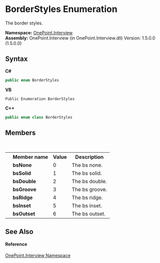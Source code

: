 # BorderStyles Enumeration
 

The border styles.

**Namespace:**&nbsp;<a href="N_OnePoint_Interview">OnePoint.Interview</a><br />**Assembly:**&nbsp;OnePoint.Interview (in OnePoint.Interview.dll) Version: 1.5.0.0 (1.5.0.0)

## Syntax

**C#**<br />
``` C#
public enum BorderStyles
```

**VB**<br />
``` VB
Public Enumeration BorderStyles
```

**C++**<br />
``` C++
public enum class BorderStyles
```


## Members
&nbsp;<table><tr><th></th><th>Member name</th><th>Value</th><th>Description</th></tr><tr><td /><td target="F:OnePoint.Interview.BorderStyles.bsNone">**bsNone**</td><td>0</td><td>The bs none.</td></tr><tr><td /><td target="F:OnePoint.Interview.BorderStyles.bsSolid">**bsSolid**</td><td>1</td><td>The bs solid.</td></tr><tr><td /><td target="F:OnePoint.Interview.BorderStyles.bsDouble">**bsDouble**</td><td>2</td><td>The bs double.</td></tr><tr><td /><td target="F:OnePoint.Interview.BorderStyles.bsGroove">**bsGroove**</td><td>3</td><td>The bs groove.</td></tr><tr><td /><td target="F:OnePoint.Interview.BorderStyles.bsRidge">**bsRidge**</td><td>4</td><td>The bs ridge.</td></tr><tr><td /><td target="F:OnePoint.Interview.BorderStyles.bsInset">**bsInset**</td><td>5</td><td>The bs inset.</td></tr><tr><td /><td target="F:OnePoint.Interview.BorderStyles.bsOutset">**bsOutset**</td><td>6</td><td>The bs outset.</td></tr></table>

## See Also


#### Reference
<a href="N_OnePoint_Interview">OnePoint.Interview Namespace</a><br />